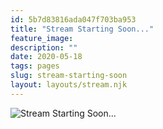 ```yaml
---
id: 5b7d83816ada047f703ba953
title: "Stream Starting Soon..."
feature_image: 
description: ""
date: 2020-05-18
tags: pages
slug: stream-starting-soon
layout: layouts/stream.njk
---
```


![Stream Starting Soon...](/content/images/streaming/stream-starting-soon.gif)
